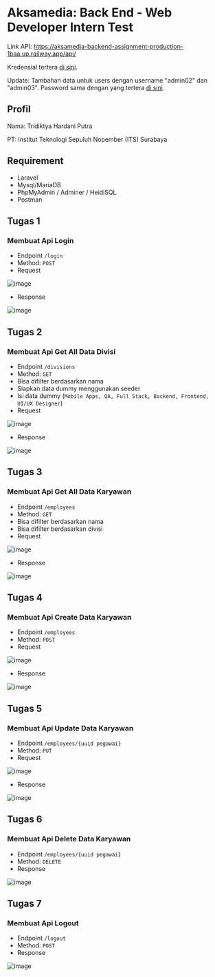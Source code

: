 # Aksamedia: Back End - Web Developer Intern Test
Link API: https://aksamedia-backend-assignment-production-1baa.up.railway.app/api/

Kredensial tertera [di sini](#tugas-1).

Update: Tambahan data untuk users dengan username "admin02" dan "admin03". Password sama dengan yang tertera [di sini](#tugas-1).

## Profil
Nama: Tridiktya Hardani Putra

PT: Institut Teknologi Sepuluh Nopember (ITS) Surabaya

## Requirement
- Laravel
- Mysql/MariaDB
- PhpMyAdmin / Adminer / HeidiSQL
- Postman

## Tugas 1
### Membuat Api Login
- Endpoint `/login`
- Method: `POST`
- Request
  
![image](/images/tugas1-req.png)

- Response
  
![image](/images/tugas1-res.png)

## Tugas 2
### Membuat Api Get All Data Divisi
- Endpoint `/divisions`
- Method: `GET`
- Bisa difilter berdasarkan nama
- Siapkan data dummy menggunakan seeder
- Isi data dummy (`Mobile Apps, QA, Full Stack, Backend, Frontend, UI/UX Designer`)
- Request
  
![image](/images/tugas2-req.png)

- Response
  
![image](/images/tugas2-res.png)

## Tugas 3
### Membuat Api Get All Data Karyawan
- Endpoint `/employees`
- Method: `GET`
- Bisa difilter berdasarkan nama
- Bisa difilter berdasarkan divisi
- Request
  
![image](/images/tugas3-req.png)

- Response
  
![image](/images/tugas3-res.png)

## Tugas 4

### Membuat Api Create Data Karyawan

- Endpoint `/employees`
- Method: `POST`
- Request
  
![image](/images/tugas4-req.png)

- Response
  
![image](/images/tugas4-res.png)

## Tugas 5

### Membuat Api Update Data Karyawan

- Endpoint `/employees/{uuid pegawai}`
- Method: `PUT`
- Request
  
![image](/images/tugas5-req.png)

- Response
  
![image](/images/tugas5-res.png)

## Tugas 6

### Membuat Api Delete Data Karyawan

- Endpoint `/employees/{uuid pegawai}`
- Method: `DELETE`
- Response
  
![image](/images/tugas6-res.png)

## Tugas 7

### Membuat Api Logout

- Endpoint `/logout`
- Method: `POST`
- Response
  
![image](/images/tugas7-res.png)
